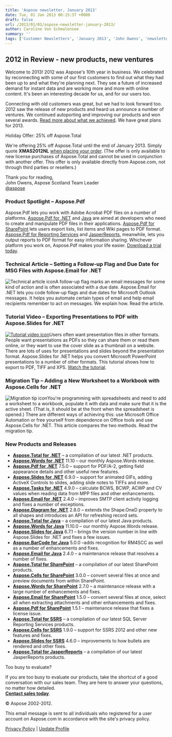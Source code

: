 ```yaml
---
title: 'Aspose newsletter, January 2013'
date: Tue, 01 Jan 2013 00:15:37 +0000
draft: false
url: /2013/01/01/aspose-newsletter-january-2013/
author: Caroline Von Schmalensee
summary: ''
tags: ['Customer Newsletters', 'January 2013', 'John Owens', 'newsletter', 'special offer']
---
```


## 2012 in Review - new products, new ventures

Welcome to 2013! 2012 was Aspose's 10th year in business. We celebrated by reconnecting with some of our first customers to find out what they had been up to and what they're planning next. They see a future of increased demand for instant data and are working more and more with online content. It's been an interesting decade for us, and for our users too.

Connecting with old customers was great, but we had to look forward too. 2012 saw the release of new products and heard us announce a number of ventures. We continued autoporting and improving our products and won several awards. [Read more about what we achieved][1]. We have great plans for 2013.

Holiday Offer: 25% off Aspose.Total

We're offering 25% off Aspose.Total until the end of January 2013. Simply quote **XMAS2012NL** [when placing your order][2]. (The offer is only available to new license purchases of Aspose.Total and cannot be used in conjunction with another offer. This offer is only available directly from Aspose.com, not through third parties or resellers.)

Thank you for reading,  
John Owens, Aspose Scotland Team Leader  
[@aspose][3]

### Product Spotlight – Aspose.Pdf

[](http://bit.ly/pGWTWN)Aspose.Pdf lets you work with Adobe Acrobat PDF files on a number of platforms. [Aspose.Pdf for .NET][4] and [Java][5] are aimed at developers who need to create and manipulate PDF files in their applications. [Aspose.Pdf for SharePoint][6] lets users export lists, list items and Wiki pages to PDF format. [Aspose.Pdf for Reporting Services][7] and [JasperReports][8], meanwhile, lets you output reports to PDF format for easy information sharing. Whichever platform you work on, Aspose.Pdf makes your life easier. [Download a trial today][9].

### Technical Article – Setting a Follow-up Flag and Due Date for MSG Files with Aspose.Email for .NET

![Technical article icon][10]A follow-up flag marks an email messages for some kind of action and is often associated with a due date. Aspose.Email for .NET lets you code follow-up flags and due dates for Microsoft Outlook messages. It helps you automate certain types of email and help email recipients remember to act on messages. We explain how. Read the article.

### Tutorial Video – Exporting Presentations to PDF with Aspose.Slides for .NET

[![Tutorial video icon][11]](http://bit.ly/11M0LfZ)Users often want presentation files in other formats. People want presentations as PDFs so they can share them or read them online, or they want to use the cover slide as a thumbnail on a website. There are lots of uses for presentations and slides beyond the presentation format. Aspose.Slides for .NET helps you convert Microsoft PowerPoint presentations to a number of other formats. This tutorial shows how to export to PDF, TIFF and XPS. [Watch the tutorial][12].

### Migration Tip – Adding a New Worksheet to a Workbook with Aspose.Cells for .NET

![Migration tip icon][13]You're programming with spreadsheets and need to add a worksheet to a workbook, populate it with data and make sure that it is the active sheet. (That is, it should be at the front when the spreadsheet is opened.) There are different ways of achieving this: use Microsoft Office Automation or free yourself from dependence on Office tools and use Aspose.Cells for .NET. This article compares the two methods. Read the migration tip.

### New Products and Releases

*   [**Aspose.Total for .NET**][14] – a compilation of our latest .NET products.
*   [**Aspose.Words for .NET**][15] 11.10 – our monthly Aspose.Words release.
*   [**Aspose.Pdf for .NET**][16] 7.5.0 – support for PDF/A-2, getting field appearance details and other useful new features.
*   [**Aspose.Slides for .NET**][17] 6.9.0 – support for animated GIFs, adding ActiveX Controls to slides, adding slide notes to TIFFs and more.
*   [**Aspose.Tasks for .NET**][18] 4.9.0 – calculate BCWS, BCWP, ACWP and CV values when reading data from MPP files and other enhancements.
*   [**Aspose.Email for .NET**][19] 2.4.0 – improves SMTP client activity logging and fixes a number of exceptions.
*   [**Aspose.Diagram for .NET**][20] 2.8.0 – extends the Shape.OneD property to all shapes and introduces an API for refreshing record sets.
*   [**Aspose.Total for Java**][21] – a compilation of our latest Java products.
*   [**Aspose.Words for Java**][22] 11.10.0 – our monthly Aspose.Words release.
*   [**Aspose.Slides for Java**][23] 6.7.1 – brings the version number in line with Aspose.Slides for .NET and fixes a few issues.
*   [**Aspose.BarCode for Java**][24] 5.0.0 –adds recognition for RM4SCC as well as a number of enhancements and fixes.
*   [**Aspose.Email for Java**][25] 2.4.0 – a maintenance release that resolves a number of fixes.
*   [**Aspose.Total for SharePoint**][26] – a compilation of our latest SharePoint products.
*   [**Aspose.Cells for SharePoint**][27] 3.0.0 – convert several files at once and preview documents from within SharePoint.
*   [**Aspose.Words for SharePoint**][28] 2.7.0 – a maintenance release with a large number of enhancements and fixes.
*   [**Aspose.Email for SharePoint**][29] 1.5.0 – convert several files at once, select all when extracting attachments and other enhancements and fixes.
*   [**Aspose.Pdf for SharePoint**][30] 1.5.1 – maintenance release that fixes a license issue.
*   [**Aspose.Total for SSRS**][31] – a compilation of our latest SQL Server Reporting Services products.
*   [**Aspose.Cells for SSRS**][32] 1.9.0 – support for SSRS 2012 and other new features and fixes.
*   [**Aspose.Slides for SSRS**][33] 4.6.0 – improvements to how bullets are rendered and other fixes.
*   [**Aspose.Total for JasperReports**][34] – a compilation of our latest JasperReports products.

Too busy to evaluate?

If you are too busy to evaluate our products, take the shortcut of a good conversation with our sales team. They are here to answer your questions, no matter how detailed.  
[**Contact sales today**][35].

© Aspose 2002-2012.

[](http://www.aspose.com/)

This email message is sent to all individuals who registered for a user account on Aspose.com in accordance with the site's privacy policy.

[Privacy Policy][36] | [Update Profile][37]




[1]: https://blog.aspose.com/?p=8657
[2]: https://blog.aspose.com/
[3]: http://twitter.com/#!/aspose
[4]: http://bit.ly/11M08TM
[5]: http://bit.ly/11M0bPw
[6]: http://bit.ly/11M0t8O
[7]: http://bit.ly/11M0gTj
[8]: http://bit.ly/11M0oSK
[9]: http://bit.ly/pGWTWN
[10]: https://www.aspose.cloud/templates/aspose/App_Themes/V3/images/email/272x272/aspose_email-for-android.png
[11]: https://www.aspose.cloud/templates/aspose/App_Themes/V3/images/email/272x272/aspose_email-for-android.png
[12]: http://bit.ly/11M0LfZ
[13]: https://www.aspose.cloud/templates/aspose/App_Themes/V3/images/email/272x272/aspose_email-for-net.png
[14]: http://bit.ly/hYf4lL
[15]: http://bit.ly/h9OR3U
[16]: http://bit.ly/g9rFxf
[17]: http://bit.ly/fOUdIP
[18]: http://bit.ly/VO3GQi
[19]: http://bit.ly/vfINIq
[20]: http://bit.ly/VO3Tmo
[21]: http://bit.ly/gAt9lC
[22]: http://bit.ly/ie17Mx
[23]: http://bit.ly/nf5g3x
[24]: http://bit.ly/lqDH3Y
[25]: http://bit.ly/n5t3WX
[26]: http://bit.ly/ifW5jD
[27]: http://bit.ly/oYneOu
[28]: http://bit.ly/oKb6Ea
[29]: http://bit.ly/xxnzh2
[30]: http://bit.ly/nBnshE
[31]: http://bit.ly/eFboB9
[32]: http://bit.ly/x0vlv3
[33]: http://bit.ly/uk774D
[34]: http://bit.ly/i5G8S8
[35]: http://bit.ly/iXHvCU
[36]: http://bit.ly/ixgNWu
[37]: https://www.aspose.com/



